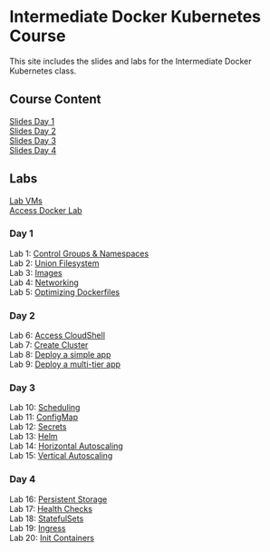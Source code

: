 # Intermediate Docker Kubernetes Course

This site includes the slides and labs for the Intermediate Docker Kubernetes class.

## Course Content   
[Slides Day 1](https://www.dropbox.com/s/wztydysgpt3drkk/Intermediate%20Docker-Kubernetes-day1.pdf?dl=0)   
[Slides Day 2](https://www.dropbox.com/s/s4szyqd0zfbbr5m/Intermediate%20Docker-Kubernetes-day2.pdf?dl=0)   
[Slides Day 3](https://www.dropbox.com/s/vlh7furgk1njqti/Intermediate%20Docker-Kubernetes-day3.pdf?dl=0)   
[Slides Day 4](https://www.dropbox.com/s/vlh7furgk1njqti/Intermediate%20Docker-Kubernetes-day3.pdf?dl=0)   

## Labs
[Lab VMs](https://docs.google.com/spreadsheets/d/1hqMfSpDqjohHlOX_bwkYhIvntLVW6E8ktLa3uQLHL7k/edit?usp=sharing)   
[Access Docker Lab](labs/access_docker/)   

### Day 1 
Lab 1: [Control Groups & Namespaces](labs/cgroups-namespaces/)   
Lab 2: [Union Filesystem](labs/union-filesystem/)   
Lab 3: [Images](labs/images/)   
Lab 4: [Networking](labs/networking/)   
Lab 5: [Optimizing Dockerfiles](labs/adv-dockerfile/)   

### Day 2   
Lab 6: [Access CloudShell](labs/lab-setup)   
Lab 7: [Create Cluster](labs/eks)   
Lab 8: [Deploy a simple app](labs/pods)   
Lab 9: [Deploy a multi-tier app](labs/deployments)   

### Day 3   
Lab 10: [Scheduling](labs/scheduling)   
Lab 11: [ConfigMap](labs/configmap)   
Lab 12: [Secrets](labs/secrets)   
Lab 13: [Helm](labs/helm)   
Lab 14: [Horizontal Autoscaling](labs/hpa)   
Lab 15: [Vertical Autoscaling](labs/vpa)   

### Day 4   
Lab 16: [Persistent Storage](labs/persistent-storage)   
Lab 17: [Health Checks](labs/health-checks)   
Lab 18: [StatefulSets](labs/stateful)   
Lab 19: [Ingress](labs/ingress)   
Lab 20: [Init Containers](labs/init)   
